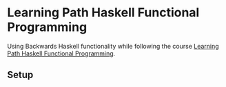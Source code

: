 # Learning Path Haskell Functional Programming

Using Backwards Haskell functionality while following the course [Learning Path Haskell Functional Programming](https://www.udemy.com/learning-path-haskell-functional-programming-and-haskell).

## Setup